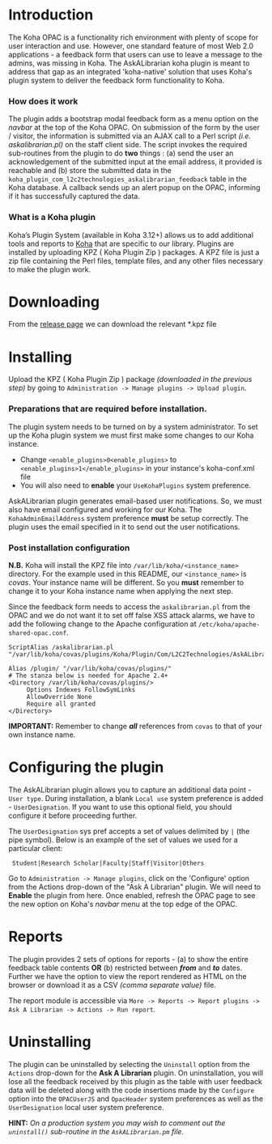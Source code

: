 # Introduction
The Koha OPAC is a functionality rich environment with plenty of scope for user interaction and use. However, one standard feature of most Web 2.0 applications - a feedback form that users can use to leave a message to the admins, was missing in Koha. The AskALibrarian koha plugin is meant to address that gap as an integrated 'koha-native' solution that uses Koha's plugin system to deliver the feedback form functionality to Koha.

### How does it work

The plugin adds a bootstrap modal feedback form as a menu option on the _navbar_ at the top of the Koha OPAC. On submission of the form by the user / visitor, the information is submitted via an AJAX call to a Perl script _(i.e. askalibrarian.pl)_ on the staff client side. The script invokes the required sub-routines from the plugin to do **two** things : (a) send the user an acknowledgement of the submitted input at the email address, it provided is reachable and (b) store the submitted data in the `koha_plugin_com_l2c2technologies_askalibrarian_feedback` table in the Koha database. A callback sends up an alert popup on the OPAC, informing if it has successfully captured the data.

### What is a Koha plugin
Koha’s Plugin System (available in Koha 3.12+) allows us to add additional tools and reports to [Koha](http://koha-community.org) that are specific to our library. Plugins are installed by uploading KPZ ( Koha Plugin Zip ) packages. A KPZ file is just a zip file containing the Perl files, template files, and any other files necessary to make the plugin work. 

# Downloading

From the [release page](https://github.com/l2c2technologies/koha-plugin-askalibrarian/releases) we can download the relevant *.kpz file

# Installing

Upload the KPZ ( Koha Plugin Zip ) package _(downloaded in the previous step)_ by going to `Administration -> Manage plugins -> Upload plugin`. 

### Preparations that are required before installation.
The plugin system needs to be turned on by a system administrator. To set up the Koha plugin system we must first make some changes to our Koha instance.

* Change `<enable_plugins>0<enable_plugins>` to `<enable_plugins>1</enable_plugins>` in your instance's koha-conf.xml file
* You will also need to **enable** your `UseKohaPlugins` system preference. 

AskALibrarian plugin generates email-based user notifications. So, we must also have email configured and working for our Koha. The `KohaAdminEmailAddress` system preference **must** be setup correctly. The plugin uses the email specified in it to send out the user notifications.

### Post installation configuration

**N.B.** Koha will install the KPZ file into `/var/lib/koha/<instance_name>` directory. For the example used in this README, our `<instance_name>` is _covas_. Your instance name will be different. So you **must** remember to change it to your Koha instance name when applying the next step. 

Since the feedback form needs to access the `askalibrarian.pl` from the OPAC and we do not want it to set off false XSS attack alarms, we have to add the following change to the Apache configuration at `/etc/koha/apache-shared-opac.conf`. 

````
ScriptAlias /askalibrarian.pl "/var/lib/koha/covas/plugins/Koha/Plugin/Com/L2C2Technologies/AskALibrarian/askalibrarian.pl"

Alias /plugin/ "/var/lib/koha/covas/plugins/"
# The stanza below is needed for Apache 2.4+
<Directory /var/lib/koha/covas/plugins/>
     Options Indexes FollowSymLinks
     AllowOverride None
     Require all granted
</Directory>
````

**IMPORTANT:** Remember to change **_all_** references from `covas` to that of your own instance name.

# Configuring the plugin

The AskALibrarian plugin allows you to capture an additional data point - `User type`. During installation, a blank `Local use` system preference is added - `UserDesignation`. If you want to use this optional field, you should configure it before proceeding further.

The `UserDesignation` sys pref accepts a set of values delimited by `|` (the pipe symbol). Below is an example of the set of values we used for a particular client:

````
 Student|Research Scholar|Faculty|Staff|Visitor|Others
````

Go to `Administration -> Manage plugins`, click on the 'Configure' option from the Actions drop-down of the "Ask A Librarian" plugin. We will need to **Enable** the plugin from here. Once enabled, refresh the OPAC page to see the new option on Koha's _navbar_ menu at the top edge of the OPAC.

# Reports

The plugin provides 2 sets of options for reports - (a) to show the entire feedback table contents **OR** (b) restricted between **_from_** and **_to_** dates. Further we have the option to view the report rendered as HTML on the browser or download it as a CSV *(comma separate value)* file. 

The report module is accessible via `More -> Reports -> Report plugins -> Ask A Librarian -> Actions -> Run report`.

# Uninstalling

The plugin can be uninstalled by selecting the `Uninstall` option from the `Actions` drop-down for the **Ask A Librarian** plugin. On uninstallation, you will lose all the feedback received by this plugin as the table with user feedback data will be deleted along with the code insertions made by the `Configure` option into the `OPACUserJS` and `OpacHeader` system preferences as well as the `UserDesignation` local user system preference.  

**HINT:** _On a production system you may wish to comment out the `uninstall()` sub-routine in the `AskALibrarian.pm` file._
